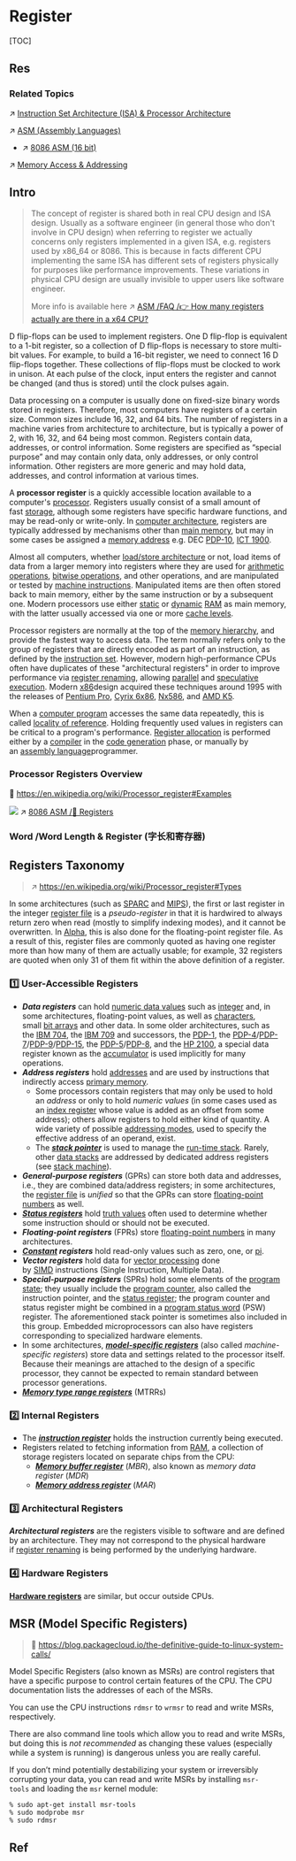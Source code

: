 # Register

[TOC]



## Res
### Related Topics
↗ [Instruction Set Architecture (ISA) & Processor Architecture](../../../../../Instruction%20Set%20Architecture%20(ISA)%20&%20Processor%20Architecture/Instruction%20Set%20Architecture%20(ISA)%20&%20Processor%20Architecture.md)

↗ [ASM (Assembly Languages)](../../../../../../../👩‍💻%20Programming%20Methodology%20and%20Languages/ASM%20(Assembly%20Languages)/ASM%20(Assembly%20Languages).md)
- ↗ [8086 ASM (16 bit)](../../../../../../../👩‍💻%20Programming%20Methodology%20and%20Languages/ASM%20(Assembly%20Languages)/x86%20ISA%20Based%20ASM/8086%20ASM%20(16%20bit).md)

↗ [Memory Access & Addressing](../../../../../../../🛣️%20Program%20Execution%20&%20Compilation%20System/🧙🏿‍♀️%20Program%20Execution%20(Runtime)/Instruction%20Execution/Memory%20Access%20&%20Addressing.md)



## Intro
> The concept of register is shared both in real CPU design and ISA design. Usually as a software engineer (in general those who don't involve in CPU design) when referring to register we actually concerns only registers implemented in a given ISA, e.g. registers used by x86_64 or 8086. This is because in facts different CPU implementing the same ISA has different sets of registers physically for purposes like performance improvements. These variations in physical CPU design are usually invisible to upper users like software engineer. 
> 
> More info is available here ↗ [ASM /FAQ /👉 How many registers actually are there in a x64 CPU?](../../../../../../../👩‍💻%20Programming%20Methodology%20and%20Languages/ASM%20(Assembly%20Languages)/FAQ.md#👉%20How%20many%20registers%20actually%20are%20there%20in%20a%20x64%20CPU?)

D flip-flops can be used to implement registers. One D flip-flop is equivalent to a 1-bit register, so a collection of D flip-flops is necessary to store multi-bit values. For example, to build a 16-bit register, we need to connect 16 D flip-flops together. These collections of flip-flops must be clocked to work in unison. At each pulse of the clock, input enters the register and cannot be changed (and thus is stored) until the clock pulses again.

Data processing on a computer is usually done on fixed-size binary words stored in registers. Therefore, most computers have registers of a certain size. Common sizes include 16, 32, and 64 bits. The number of registers in a machine varies from architecture to architecture, but is typically a power of 2, with 16, 32, and 64 being most common. Registers contain data, addresses, or control information. Some registers are specified as “special purpose” and may contain only data, only addresses, or only control information. Other registers are more generic and may hold data, addresses, and control information at various times.

A **processor register** is a quickly accessible location available to a computer's [processor](https://en.wikipedia.org/wiki/Processor_(computing) "Processor (computing)"). Registers usually consist of a small amount of fast [storage](https://en.wikipedia.org/wiki/Computer_storage "Computer storage"), although some registers have specific hardware functions, and may be read-only or write-only. In [computer architecture](https://en.wikipedia.org/wiki/Computer_architecture "Computer architecture"), registers are typically addressed by mechanisms other than [main memory](https://en.wikipedia.org/wiki/Main_memory "Main memory"), but may in some cases be assigned a [memory address](https://en.wikipedia.org/wiki/Memory_address "Memory address") e.g. DEC [PDP-10](https://en.wikipedia.org/wiki/PDP-10 "PDP-10"), [ICT 1900](https://en.wikipedia.org/wiki/ICT_1900_series "ICT 1900 series").

Almost all computers, whether [load/store architecture](https://en.wikipedia.org/wiki/Load/store_architecture "Load/store architecture") or not, load items of data from a larger memory into registers where they are used for [arithmetic operations](https://en.wikipedia.org/wiki/Arithmetic_operation "Arithmetic operation"), [bitwise operations](https://en.wikipedia.org/wiki/Bitwise_operation), and other operations, and are manipulated or tested by [machine instructions](https://en.wikipedia.org/wiki/Machine_instruction "Machine instruction"). Manipulated items are then often stored back to main memory, either by the same instruction or by a subsequent one. Modern processors use either [static](https://en.wikipedia.org/wiki/Static_random-access_memory "Static random-access memory") or [dynamic](https://en.wikipedia.org/wiki/Dynamic_random-access_memory "Dynamic random-access memory") [RAM](https://en.wikipedia.org/wiki/Random-access_memory "Random-access memory") as main memory, with the latter usually accessed via one or more [cache levels](https://en.wikipedia.org/wiki/CPU_cache#Multi-level_caches "CPU cache").

Processor registers are normally at the top of the [memory hierarchy](https://en.wikipedia.org/wiki/Memory_hierarchy "Memory hierarchy"), and provide the fastest way to access data. The term normally refers only to the group of registers that are directly encoded as part of an instruction, as defined by the [instruction set](https://en.wikipedia.org/wiki/Instruction_set "Instruction set"). However, modern high-performance CPUs often have duplicates of these "architectural registers" in order to improve performance via [register renaming](https://en.wikipedia.org/wiki/Register_renaming "Register renaming"), allowing [parallel](https://en.wikipedia.org/wiki/Instruction-level_parallelism "Instruction-level parallelism") and [speculative execution](https://en.wikipedia.org/wiki/Speculative_execution "Speculative execution"). Modern [x86](https://en.wikipedia.org/wiki/X86 "X86")design acquired these techniques around 1995 with the releases of [Pentium Pro](https://en.wikipedia.org/wiki/Pentium_Pro "Pentium Pro"), [Cyrix 6x86](https://en.wikipedia.org/wiki/Cyrix_6x86 "Cyrix 6x86"), [Nx586](https://en.wikipedia.org/wiki/Nx586 "Nx586"), and [AMD K5](https://en.wikipedia.org/wiki/AMD_K5 "AMD K5").

When a [computer program](https://en.wikipedia.org/wiki/Computer_program "Computer program") accesses the same data repeatedly, this is called [locality of reference](https://en.wikipedia.org/wiki/Locality_of_reference "Locality of reference"). Holding frequently used values in registers can be critical to a program's performance. [Register allocation](https://en.wikipedia.org/wiki/Register_allocation "Register allocation") is performed either by a [compiler](https://en.wikipedia.org/wiki/Compiler "Compiler") in the [code generation](https://en.wikipedia.org/wiki/Code_generation_(compiler) "Code generation (compiler)") phase, or manually by an [assembly language](https://en.wikipedia.org/wiki/Assembly_language "Assembly language")programmer.


### Processor Registers Overview
🔗 https://en.wikipedia.org/wiki/Processor_register#Examples

![](../../../../../../../../../Assets/Pics/x86%20registers%20map.png)
↗ [8086 ASM /🫙 Registers](../../../../../../../👩‍💻%20Programming%20Methodology%20and%20Languages/ASM%20(Assembly%20Languages)/x86%20ISA%20Based%20ASM/8086%20ASM%20(16%20bit).md#🫙%20Registers)


### Word /Word Length & Register (字长和寄存器)



## Registers Taxonomy
> ↗ https://en.wikipedia.org/wiki/Processor_register#Types

In some architectures (such as [SPARC](https://en.wikipedia.org/wiki/SPARC "SPARC") and [MIPS](https://en.wikipedia.org/wiki/MIPS_architecture "MIPS architecture")), the first or last register in the integer [register file](https://en.wikipedia.org/wiki/Register_file "Register file") is a _pseudo-register_ in that it is hardwired to always return zero when read (mostly to simplify indexing modes), and it cannot be overwritten. In [Alpha](https://en.wikipedia.org/wiki/DEC_Alpha "DEC Alpha"), this is also done for the floating-point register file. As a result of this, register files are commonly quoted as having one register more than how many of them are actually usable; for example, 32 registers are quoted when only 31 of them fit within the above definition of a register.


### 1️⃣ User-Accessible Registers
- _**Data registers**_ can hold [numeric data values](https://en.wikipedia.org/wiki/Data_(computer_science) "Data (computer science)") such as [integer](https://en.wikipedia.org/wiki/Integer_(computer_science) "Integer (computer science)") and, in some architectures, floating-point values, as well as [characters](https://en.wikipedia.org/wiki/Character_(computing) "Character (computing)"), small [bit arrays](https://en.wikipedia.org/wiki/Bit_array "Bit array") and other data. In some older architectures, such as the [IBM 704](https://en.wikipedia.org/wiki/IBM_704 "IBM 704"), the [IBM 709](https://en.wikipedia.org/wiki/IBM_709 "IBM 709") and successors, the [PDP-1](https://en.wikipedia.org/wiki/PDP-1 "PDP-1"), the [PDP-4](https://en.wikipedia.org/wiki/PDP-4 "PDP-4")/[PDP-7](https://en.wikipedia.org/wiki/PDP-7 "PDP-7")/[PDP-9](https://en.wikipedia.org/wiki/PDP-9 "PDP-9")/[PDP-15](https://en.wikipedia.org/wiki/PDP-15 "PDP-15"), the [PDP-5](https://en.wikipedia.org/wiki/PDP-5 "PDP-5")/[PDP-8](https://en.wikipedia.org/wiki/PDP-8 "PDP-8"), and the [HP 2100](https://en.wikipedia.org/wiki/HP_2100 "HP 2100"), a special data register known as the [accumulator](https://en.wikipedia.org/wiki/Accumulator_(computing) "Accumulator (computing)") is used implicitly for many operations.
- _**Address registers**_ hold [addresses](https://en.wikipedia.org/wiki/Memory_address "Memory address") and are used by instructions that indirectly access [primary memory](https://en.wikipedia.org/wiki/Primary_memory "Primary memory").
    - Some processors contain registers that may only be used to hold an _address_ or only to hold _numeric values_ (in some cases used as an [index register](https://en.wikipedia.org/wiki/Index_register "Index register") whose value is added as an offset from some address); others allow registers to hold either kind of quantity. A wide variety of possible [addressing modes](https://en.wikipedia.org/wiki/Addressing_mode "Addressing mode"), used to specify the effective address of an operand, exist.
    - The _**[stack pointer](https://en.wikipedia.org/wiki/Stack_pointer "Stack pointer")**_ is used to manage the [run-time stack](https://en.wikipedia.org/wiki/Run-time_stack "Run-time stack"). Rarely, other [data stacks](https://en.wikipedia.org/wiki/Stack_(abstract_data_type) "Stack (abstract data type)") are addressed by dedicated address registers (see [stack machine](https://en.wikipedia.org/wiki/Stack_machine "Stack machine")).
- _**General-purpose registers**_ (GPRs) can store both data and addresses, i.e., they are combined data/address registers; in some architectures, the [register file](https://en.wikipedia.org/wiki/Register_file "Register file") is _unified_ so that the GPRs can store [floating-point numbers](https://en.wikipedia.org/wiki/Floating-point_number "Floating-point number") as well.
- _**[Status registers](https://en.wikipedia.org/wiki/Status_register "Status register")**_ hold [truth values](https://en.wikipedia.org/wiki/Truth_value "Truth value") often used to determine whether some instruction should or should not be executed.
- _**Floating-point registers**_ (FPRs) store [floating-point numbers](https://en.wikipedia.org/wiki/Floating-point_number "Floating-point number") in many architectures.
- _**[Constant](https://en.wikipedia.org/wiki/Constant_(computer_programming) "Constant (computer programming)") registers**_ hold read-only values such as zero, one, or [pi](https://en.wikipedia.org/wiki/Pi "Pi").
- _**Vector registers**_ hold data for [vector processing](https://en.wikipedia.org/wiki/Vector_processing "Vector processing") done by [SIMD](https://en.wikipedia.org/wiki/Single_instruction,_multiple_data "Single instruction, multiple data") instructions (Single Instruction, Multiple Data).
- _**Special-purpose registers**_ (SPRs) hold some elements of the [program state](https://en.wikipedia.org/wiki/Program_state "Program state"); they usually include the [program counter](https://en.wikipedia.org/wiki/Program_counter "Program counter"), also called the instruction pointer, and the [status register](https://en.wikipedia.org/wiki/Status_register "Status register"); the program counter and status register might be combined in a [program status word](https://en.wikipedia.org/wiki/Program_status_word "Program status word") (PSW) register. The aforementioned stack pointer is sometimes also included in this group. Embedded microprocessors can also have registers corresponding to specialized hardware elements.
- In some architectures, _**[model-specific registers](https://en.wikipedia.org/wiki/Model-specific_register "Model-specific register")**_ (also called _machine-specific registers_) store data and settings related to the processor itself. Because their meanings are attached to the design of a specific processor, they cannot be expected to remain standard between processor generations.
- _**[Memory type range registers](https://en.wikipedia.org/wiki/Memory_type_range_register "Memory type range register")**_ (MTRRs)


### 2️⃣ Internal Registers
- The _**[instruction register](https://en.wikipedia.org/wiki/Instruction_register "Instruction register")**_ holds the instruction currently being executed.
- Registers related to fetching information from [RAM](https://en.wikipedia.org/wiki/Random-access_memory "Random-access memory"), a collection of storage registers located on separate chips from the CPU:
    - _**[Memory buffer register](https://en.wikipedia.org/wiki/Memory_buffer_register "Memory buffer register")**_ (_MBR_), also known as _memory data register_ (_MDR_)
    - _**[Memory address register](https://en.wikipedia.org/wiki/Memory_address_register "Memory address register")**_ (_MAR_)


### 3️⃣ Architectural Registers
_**Architectural registers**_ are the registers visible to software and are defined by an architecture. They may not correspond to the physical hardware if [register renaming](https://en.wikipedia.org/wiki/Register_renaming "Register renaming") is being performed by the underlying hardware.


### 4️⃣ Hardware Registers
**[Hardware registers](https://en.wikipedia.org/wiki/Hardware_register "Hardware register")** are similar, but occur outside CPUs.



## MSR (Model Specific Registers)
> 🔗 https://blog.packagecloud.io/the-definitive-guide-to-linux-system-calls/

Model Specific Registers (also known as MSRs) are control registers that have a specific purpose to control certain features of the CPU. The CPU documentation lists the addresses of each of the MSRs.

You can use the CPU instructions `rdmsr` to `wrmsr` to read and write MSRs, respectively.

There are also command line tools which allow you to read and write MSRs, but doing this is _not recommended_ as changing these values (especially while a system is running) is dangerous unless you are really careful.

If you don’t mind potentially destabilizing your system or irreversibly corrupting your data, you can read and write MSRs by installing `msr-tools` and loading the `msr` kernel module:

```
% sudo apt-get install msr-tools
% sudo modprobe msr
% sudo rdmsr
```



## Ref
[Processor register | Wikipedia]: https://en.wikipedia.org/wiki/Processor_register
